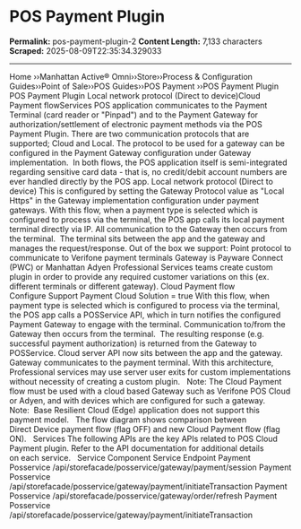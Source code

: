 # POS Payment Plugin

**Permalink:** pos-payment-plugin-2
**Content Length:** 7,133 characters
**Scraped:** 2025-08-09T22:35:34.329033

---

Home &rsaquo;&rsaquo;Manhattan Active® Omni&rsaquo;&rsaquo;Store&rsaquo;&rsaquo;Process & Configuration Guides&rsaquo;&rsaquo;Point of Sale&rsaquo;&rsaquo;POS Guides&rsaquo;&rsaquo;POS Payment ››POS Payment Plugin POS Payment Plugin Local network protocol (Direct to device)Cloud Payment flowServices POS application communicates to the Payment Terminal (card reader or &quot;Pinpad&quot;) and to the Payment Gateway for authorization/settlement of electronic payment methods via the POS Payment Plugin. There are two communication protocols that are supported; Cloud and Local. The protocol to be used for a gateway can be configured in the Payment Gateway configuration under Gateway implementation.&nbsp; In both flows, the POS application itself is semi-integrated regarding sensitive card data - that is, no credit/debit account numbers are ever handled directly by the POS app. Local network protocol (Direct to device) This is configured by setting the Gateway Protocol value as &quot;Local Https&quot; in the Gateway implementation configuration under payment gateways. With this flow, when a payment type is selected which is configured to process via the terminal, the POS app calls its local payment terminal directly via IP. All communication to the Gateway then occurs from the terminal.&nbsp; The terminal sits between the app and the gateway and manages the request/response. Out of the box we support: Point protocol to communicate to Verifone payment terminals Gateway is Payware Connect (PWC) or Manhattan Adyen Professional Services teams create custom plugin in order to provide any required customer variations on this (ex. different terminals or different gateway). Cloud Payment flow Configure&nbsp;Support Payment Cloud Solution = true With this flow, when payment type is selected which is configured to process via the terminal, the POS app calls a POSService API, which in turn notifies the configured Payment Gateway to engage with the terminal. Communication to/from the Gateway then occurs from the terminal.&nbsp; The resulting response (e.g. successful payment authorization) is returned from the Gateway to POSService. Cloud server API now sits between the app and the gateway.&nbsp; Gateway communicates to the payment terminal. With this architecture, Professional services may use server user exits for custom implementations without necessity of creating a custom plugin. &nbsp; Note: The Cloud Payment flow must be used with a cloud based Gateway such as Verifone POS Cloud or Adyen, and with devices which are configured for such a gateway.&nbsp;&nbsp; Note:&nbsp; Base Resilient Cloud (Edge) application does not support this payment model.&nbsp;&nbsp; The flow diagram shows comparison between Direct&nbsp;Device payment flow (flag OFF) and new Cloud Payment flow (flag ON). &nbsp; Services The following APIs are the key APIs related to POS Cloud Payment plugin.&nbsp;Refer to the API documentation for additional details on&nbsp;each service. &nbsp; Service Component Service Endpoint Payment Posservice /api/storefacade/posservice/gateway/payment/session Payment Posservice /api/storefacade/posservice/gateway/payment/initiateTransaction Payment Posservice /api/storefacade/posservice/gateway/order/refresh Payment Posservice /api/storefacade/posservice/gateway/payment/initiateTransaction &nbsp;